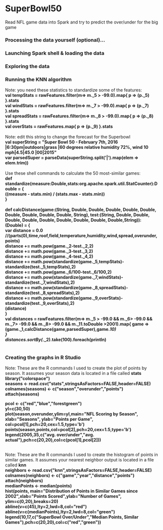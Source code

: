 # SuperBowl50
Read NFL game data into Spark and try to predict the over/under for the big game

### Processing the data yourself (optional)...



### Launching Spark shell & loading the data


### Exploring the data


### Running the KNN algorithm
Note: you need these statistics to standardize some of the features:<br>
<b>val tempStats = rawFeatures.filter(m=> m._5 > -99.0).map{ p => (p._5) }.stats<br>
val windStats = rawFeatures.filter(m=> m._7 > -99.0).map{ p => (p._7) }.stats<br>
val spreadStats = rawFeatures.filter(m=> m._8 > -99.0).map{ p => (p._8) }.stats<br>
val overStats = rawFeatures.map{ p => (p._9) }.stats<br>
</b><br>
Note: edit this string to change the forecast for the Superbowl<br>
<b>val superString = "Super Bowl 50 - February 7th, 2016 |6:30pm|outdoors|grass |60 degrees relative humidity 72%, wind 10 mph|4.5|45.0 |00|2015"<br>
var parsedSuper = parseData(superString.split('|').map(elem => elem.trim))<br>
</b><br>
Use these shell commands to calculate the 50 most-similar games:<br>
<b>def standardize(measure:Double,stats:org.apache.spark.util.StatCounter):Double = {<br>
   ((measure - stats.min) / (stats.max - stats.min))<br>
}<br>
<br>
def calcDistance(game:(String, Double, Double, Double, Double, Double, Double, Double, Double, Double, String),
        test:(String, Double, Double, Double, Double, Double, Double, Double, Double, Double,String)):(Double) = {<br>
   var distance = 0.0<br>
   //(parts(0),time,roof,field,temperature,humidity,wind,spread,overunder,points)<br>
   distance += math.pow(game._2-test._2,2)<br>
   distance += math.pow(game._3-test._3,2)<br>
   distance += math.pow(game._4-test._4,2)<br>
   distance += math.pow(standardize(game._5,tempStats)-standardize(test._5,tempStats),2)<br>
   distance += math.pow(game._6/100-test._6/100,2)<br>
   distance += math.pow(standardize(game._7,windStats)-standardize(test._7,windStats),2)<br>
   distance += math.pow(standardize(game._8,spreadStats)-standardize(test._8,spreadStats),2)<br>
   distance += math.pow(standardize(game._9,overStats)-standardize(test._9,overStats),2)<br>
   (distance)<br>
}<br>
val distances = rawFeatures.filter(m=> m._5 > -99.0 && m._6> -99.0 && m._7> -99.0 && m._8> -99.0 && m._11.toDouble >2001).map{ game =><br>
   (game._1,calcDistance(game,parsedSuper),game._10)<br>
}<br>
distances.sortBy(_._2).take(100).foreach(println)<br>
</b><br>
### Creating the graphs in R Studio
Note: These are the R commands I used to create the plot of points by season. It assumes your season data is located in a file called <b>stats</b><br>
<b>library("colorspace")<br>
seasons <- read.csv("stats",stringsAsFactors=FALSE,header=FALSE)<br>
colnames(seasons) <- c("season","overunder","points")<br>
attach(seasons)<br>

pcol <- c("red","blue","forestgreen")<br>
yl=c(30,50)<br>
plot(season,overunder,ylim=yl,main="NFL Scoring by Season", xlab="Seasons", ylab="Points per Game",
  col=pcol[1],pch=20,cex=1.5,type='b')<br>
  points(season,points,col=pcol[2],pch=20,cex=1.5,type='b')<br>
  legend(2005,35,c("avg. over/under","avg. actual"),pch=c(20,20),col=c(pcol[1],pcol[2]))<br>
</b><br>

Note: These are the R commands I used to create the histogram of points in similar games. It assumes your nearest neighbor output is located in a file called <b>knn</b><br>
<b>neighbors <- read.csv("knn",stringsAsFactors=FALSE,header=FALSE)<br>
colnames(neighbors) <- c("game","year","distance","points")<br>
attach(neighbors)<br>
medianPoints <- median(points)<br>
hist(points, main="Distribution of Points in Similar Games since 2002",xlab="Points Scored",ylab="Number of Games", 
   ylim=c(0,20),breaks=20)<br>
abline(v=c(45),lty=2,lwd=8,col="red")<br>
abline(v=c(medianPoints),lty=2,lwd=8,col="green")<br>
legend(10,17,c("SuperBowl Over/Under","Median Points, Similar Games"),pch=c(20,20),col=c("red","green"))<br>
